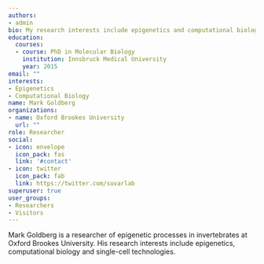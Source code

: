 ```yaml
---
authors:
- admin
bio: My research interests include epigenetics and computational biology.
education:
  courses:
  - course: PhD in Molecular Biology
    institution: Innsbruck Medical University
    year: 2015
email: ""
interests:
- Epigenetics
- Computational Biology
name: Mark Goldberg
organizations:
- name: Oxford Brookes University
  url: ""
role: Researcher
social:
- icon: envelope
  icon_pack: fas
  link: '#contact'
- icon: twitter
  icon_pack: fab
  link: https://twitter.com/suvarlab
superuser: true
user_groups:
- Researchers
- Visitors
---
```


Mark Goldberg is a researcher of epigenetic processes in invertebrates at Oxford Brookes University. His research interests include epigenetics, computational biology and single-cell technologies.

